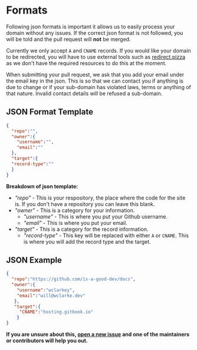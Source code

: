 # Formats

Following json formats is important it allows us to easily process your domain without any issues. If the correct json format is not followed, you will be told and the pull request will **not** be merged. 

Currently we only accept `A` and `CNAME` records. If you would like your domain to be redirected, you will have to use external tools such as [redirect.pizza](https://redirect.pizza/) as we don't have the required resources to do this at the moment. 

When submitting your pull request, we ask that you add your email under the email key in the json. This is so that we can contact you if anything is due to change or if your sub-domain has violated laws, terms or anything of that nature. Invalid contact details will be refused a sub-domain. 

## JSON Format Template

```json
{
  "repo":"", 
  "owner":{
    "username":"",
    "email":""
  },
  "target":{
  "record-type":""
  }
}
```
**Breakdown of json template:**
- *"repo"* - This is your respository, the place where the code for the site is. If you don't have a repository you can leave this blank.
- *"owner"* - This is a category for your information.
  - *"username"* - This is where you put your Github username.
  - *"email"* - This is where you put your email.
- *"target"* - This is a category for the record information. 
  - *"record-type"* - This key will be replaced with either  `A` or `CNAME`. This is where you will add the record type and the target. 

## JSON Example 
```json
{
  "repo":"https://github.com/is-a-good-dev/docs",
  "owner":{
    "username":"wclarkey",
    "email":"will@wclarke.dev"
   },
   "target":{
     "CNAME":"hosting.gitbook.io"
    }
}
```

**If you are unsure about this, [open a new issue](https://github.com/is-a-good-dev/Register/issues/new) and one of the maintainers or contributors will help you out.**
